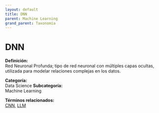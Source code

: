 ```yaml
---
layout: default
title: DNN
parent: Machine Learning
grand_parent: Taxonomía
---
```


# DNN

**Definición:**  
Red Neuronal Profunda; tipo de red neuronal con múltiples capas ocultas, utilizada para modelar relaciones complejas en los datos.

**Categoría:**  
Data Science 
**Subcategoría:**  
Machine Learning

**Términos relacionados:**  
[CNN](https://maleniski.github.io/diccionario-angl-tec-mx/docs/taxonomia/data-science/machine-learning/cnn.html), [LLM](https://maleniski.github.io/diccionario-angl-tec-mx/docs/taxonomia/data-science/machine-learning/llm.html)
